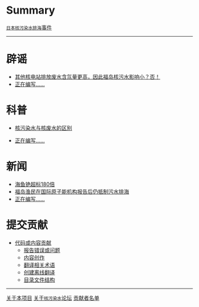 # Summary

[`日本核污染水排海`事件](./index.md)

---

# 辟谣

- [其他核电站排放废水含氚量更高，因此福岛核污水影响小？否！]()
- [正在编写……]()

# 科普

- [核污染水与核废水的区别](./Archive/Differences_Between_Nuclear-Polluted_Water_and_Nuclear_Wastewater.md)
<!-- - [多核素去除装置（ALPS）可靠性存疑](./Archive/About_ALPS.md) -->
- [正在编写……]()

# 新闻

- [海鱼铯超标180倍](./News/180_times_Cesium_levels_exceeding_the_standard.md)
- [福岛渔民在国际原子能机构报告后仍抵制污水排海](./News/Fukushima_fishermen_still_oppose_water_release_after_IAEA_report.md)
- [正在编写……]()

# 提交贡献

- [代码或内容贡献](./Contribute/index.md)
  - [报告错误或问题](./Contribute/Feedback.md)
  - [内容创作](./Contribute/Creation.md)
  - [翻译相关术语](./Contribute/Words_translate.md)
  - [创建离线翻译]()
  - [目录文件结构](./Contribute/File_structure.md)

---

[关于本项目](./About.md)
[关于`核污染水`论坛](./Community.md)
[贡献者名单](./Contributors/index.md)
